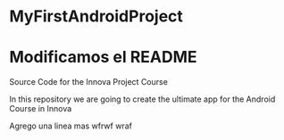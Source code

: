 # MyFirstAndroidProject
# Modificamos el README
Source Code for the Innova Project Course

In this repository we are going to create the ultimate app for the Android Course in Innova

Agrego una linea mas
wfrwf
wraf
